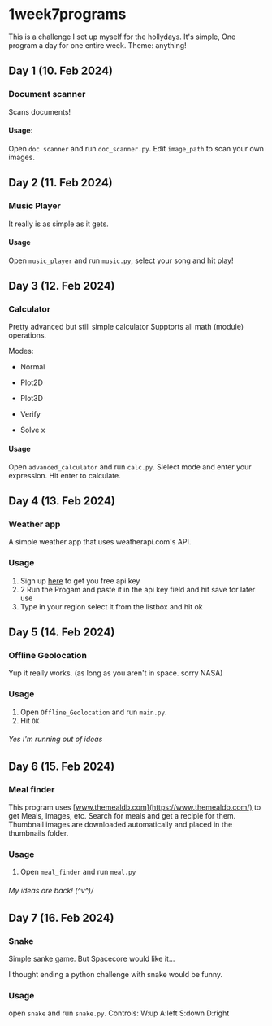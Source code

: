 # 1week7programs

This is a challenge I set up myself for the hollydays. It's simple, One program a day for one entire week. 
Theme: anything!


## Day 1 (10. Feb 2024)
### Document scanner
Scans documents! 

#### Usage:

Open `doc scanner` and run `doc_scanner.py`. Edit `image_path` to scan your own images.


## Day 2 (11. Feb 2024)
### Music Player
It really is as simple as it gets.

#### Usage
Open `music_player` and run `music.py`, select your song and hit play!

## Day 3 (12. Feb 2024)
### Calculator
Pretty advanced but still simple calculator
Supptorts all math (module) operations.

Modes:

- Normal

- Plot2D

- Plot3D

- Verify

- Solve x

#### Usage
Open `advanced_calculator` and run `calc.py`.
Slelect mode and enter your expression. Hit enter to calculate.

## Day 4 (13. Feb 2024)
### Weather app
A simple weather app that uses weatherapi.com's API.
### Usage
1. Sign up [here](https://www.weatherapi.com/signup.aspx) to get you free api key
2. 2 Run the Progam and paste it in the api key field and hit save for later use
3. Type in your region select it from the listbox and hit ok
   
## Day 5 (14. Feb 2024)
### Offline Geolocation
Yup it really works. (as long as you aren't in space. sorry NASA)
### Usage
1. Open `Offline_Geolocation` and run `main.py`.
2. Hit `OK`

###### Yes I'm running out of ideas

## Day 6 (15. Feb 2024)
### Meal finder
This program uses [www.themealdb.com](https://www.themealdb.com/) to get Meals, Images, etc.
Search for meals and get a recipie for them. Thumbnail images are downloaded automatically and placed in the thumbnails folder.

### Usage
1. Open `meal_finder` and run `meal.py`

###### My ideas are back! \(^v^)/

## Day 7 (16. Feb 2024)
### Snake

Simple sanke game. But Spacecore would like it...

I thought ending a python challenge with snake would be funny.

### Usage
open `snake` and run `snake.py`. Controls: W:up A:left S:down D:right